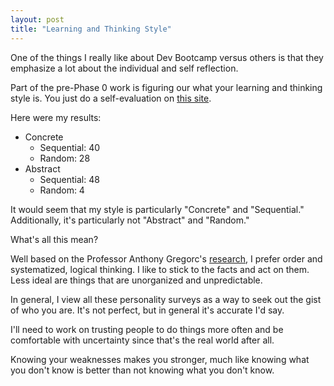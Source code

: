 ```yaml
---
layout: post
title: "Learning and Thinking Style"
---
```


One of the things I really like about Dev Bootcamp versus others is that they emphasize a lot about the individual and self reflection.

Part of the pre-Phase 0 work is figuring our what your learning and thinking style is. You just do a self-evaluation on [this site](http://www.thelearningweb.net/personalthink.html).

Here were my results:

* Concrete
  * Sequential: 40
  * Random: 28
* Abstract
  * Sequential: 48
  * Random: 4

It would seem that my style is particularly "Concrete" and "Sequential." Additionally, it's particularly not "Abstract" and "Random."

What's all this mean?

Well based on the Professor Anthony Gregorc's [research](http://web.cortland.edu/andersmd/learning/Gregorc.htm), I prefer order and systematized, logical thinking. I like to stick to the facts and act on them. Less ideal are things that are unorganized and unpredictable.

In general, I view all these personality surveys as a way to seek out the gist of who you are. It's not perfect, but in general it's accurate I'd say.

I'll need to work on trusting people to do things more often and be comfortable with uncertainty since that's the real world after all.

Knowing your weaknesses makes you stronger, much like knowing what you don't know is better than not knowing what you don't know.
